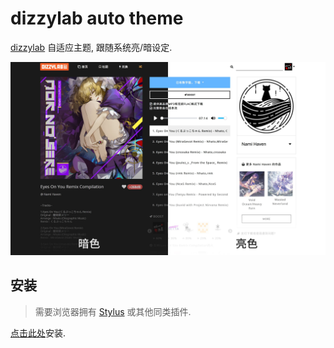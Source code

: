 # dizzylab auto theme
[dizzylab](https://www.dizzylab.net/) 自适应主题, 跟随系统亮/暗设定.

![image](./dizzylab-auto-theme.jpg)

## 安装
> 需要浏览器拥有 [Stylus](https://github.com/openstyles/stylus) 或其他同类插件.

[点击此处](https://cdn.jsdelivr.net/gh/the1812/dizzylab-auto-theme@master/dizzylab.user.css)安装.
